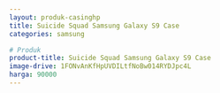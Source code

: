 ```yaml
---
layout: produk-casinghp
title: Suicide Squad Samsung Galaxy S9 Case
categories: samsung

# Produk
product-title: Suicide Squad Samsung Galaxy S9 Case
image-drive: 1FONvAnKfHpUVDILtfNoBw014RYDJpc4L
harga: 90000
---
```

